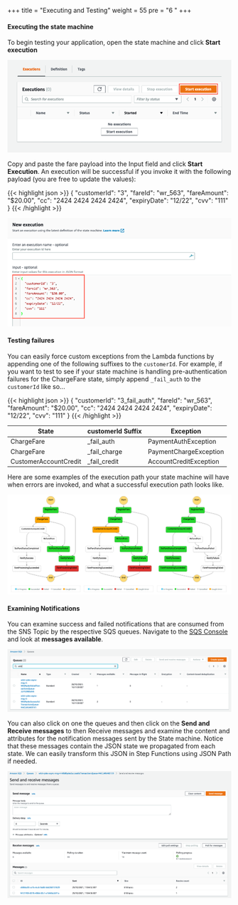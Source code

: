 +++
title = "Executing and Testing"
weight = 55
pre = "6 "
+++

#### Executing the state machine

To begin testing your application, open the state machine and click **Start execution**

![Generate Snippet](lab-4-start-execution.png)

Copy and paste the fare payload into the Input field and click **Start Execution**. An execution will be successful if you invoke it with the following payload (you are free to update the values):

{{< highlight json >}}
{
  "customerId": "3",
  "fareId": "wr_563",
  "fareAmount": "$20.00",
  "cc": "2424 2424 2424 2424",
  "expiryDate": "12/22",
  "cvv": "111"
}
{{< /highlight >}}

![Generate Snippet](lab-4-new-execution.png)

#### Testing failures

You can easily force custom exceptions from the Lambda functions by appending one of the following suffixes to the `customerId`. For example, if you want to test to see if your state machine is handling pre-authentication failures for the ChargeFare state, simply append `_fail_auth` to the `customerId` like so...

{{< highlight json >}}
{
  "customerId": "3_fail_auth",
  "fareId": "wr_563",
  "fareAmount": "$20.00",
  "cc": "2424 2424 2424 2424",
  "expiryDate": "12/22",
  "cvv": "111"
}
{{< /highlight >}}

| State | customerId Suffix | Exception
| ------ | ----------- | ---------- |
| ChargeFare | _fail_auth | PaymentAuthException|
| ChargeFare | _fail_charge | PaymentChargeException |
| CustomerAccountCredit | _fail_credit | AccountCreditException |


Here are some examples of the execution path your state machine will have when errors are invoked, and what a successful execution path looks like. 

![Step 3](lab-4-failures.png)

#### Examining Notifications

You can examine success and failed notifications that are consumed from the SNS Topic by the respective SQS queues. Navigate to the [SQS Console](https://console.aws.amazon.com/sqs/) and look at **messages available**. 

![Step 4](lab-4-sqs-queues.png)

You can also click on one the queues and then click on the **Send and Receive messages** to then Receive messages and examine the content and attributes for the notification messages sent by the State machine. Notice that these messages contain the JSON state we propagated from each state. We can easily transform this JSON in Step Functions using JSON Path if needed.

![Step 4](lab-4-sqs-queue-messages.png)